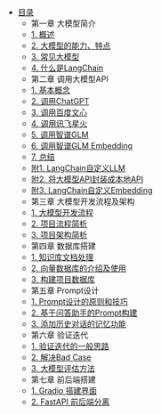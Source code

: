 * [目录](README.md)
    * 第一章 大模型简介
    * [1. 概述](C1/1.%20什么是⼤模型.md)
    * [2. 大模型的能力、特点](C1/2.%20⼤模型的能⼒和特点.md)
    * [3. 常见大模型](C1/3.%20常⻅⼤模型.md)
    * [4. 什么是LangChain](C1/4.%20什么是%20LangChain.md)
    * 第二章 调用大模型API
    * [1. 基本概念](C2/1.%20基本概念.md)
    * [2. 调用ChatGPT](C2/2.%20调用ChatGPT.md)
    * [3. 调用百度文心](C2/3.%20调用百度文心.md)
    * [4. 调用讯飞星火](C2/4.%20调用讯飞星火.md)
    * [5. 调用智谱GLM](C2/5.%20调用智谱%20AI(ChatGLM).md)
    * [6. 调用智谱GLM Embedding](C2/6.%20调用智谱%20AI(ChatGLM)生成%20embedding.md)
    * [7. 总结](C2/7.%20总结.md)
    * [附1. LangChain自定义LLM](C2/附1.LangChain自定义%20LLM.md)
    * [附2. 将大模型API封装成本地API](C2/附2.将大模型%20API%20封装成本地%20API.md)
    * [附3. LangChain自定义Embedding](C2/附3.LangChain%20自定义%20LLM%20embedding.md)
    * 第三章 大模型开发流程及架构
    * [1. 大模型开发流程](C3/1.%20大模型开发流程.md)
    * [2. 项目流程简析](C3/2.%20项目流程简析.md)
    * [3. 项目架构简析](C3/3.%20项目架构简析.md)
    * 第四章 数据库搭建
    * [1. 知识库文档处理](C4/1.%20知识库文档处理.md)
    * [2. 向量数据库的介绍及使用](C4/2.%20向量数据库的介绍及使用.md)
    * [3. 构建项目数据库](C4/3.%20构建项目数据库.md)
    * 第五章 Prompt设计
    * [1. Prompt设计的原则和技巧](C5/1.Prompt%20设计的原则和技巧.md)
    * [2. 基于问答助手的Prompt构建](C5/2.基于问答助⼿的%20Prompt%20构建.md)
    * [3. 添加历史对话的记忆功能](C5/3.添加历史对话的记忆功能.md)
    * 第六章 验证迭代
    * [1. 验证迭代的一般思路](C6/1.%20验证迭代的一般思路.md)
    * [2. 解决Bad Case](C6/2.%20解决Bad%20Case.md)
    * [3. 大模型评估方法](C6/3.%20大模型评估方法.md)
    * 第七章 前后端搭建
    * [1. Gradio 搭建界面](C7/1.%20Gradio%20的介绍与前端界面的搭建.md)
    * [2. FastAPI 前后端分离](C7/2.%20fast%20api%20进行前后端分离.md)
